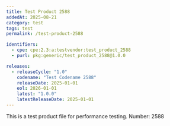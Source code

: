 ```yaml
---
title: Test Product 2588
addedAt: 2025-08-21
category: test
tags: test
permalink: /test-product-2588

identifiers:
  - cpe: cpe:2.3:a:testvendor:test_product_2588
  - purl: pkg:generic/test_product_2588@1.0.0

releases:
  - releaseCycle: "1.0"
    codename: "Test Codename 2588"
    releaseDate: 2025-01-01
    eol: 2026-01-01
    latest: "1.0.0"
    latestReleaseDate: 2025-01-01
---
```


This is a test product file for performance testing. Number: 2588
